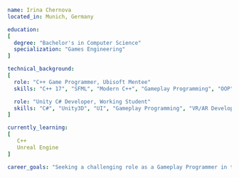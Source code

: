 <!--
**MynameisIrina/MynameisIrina** is a ✨ _special_ ✨ repository because its `README.md` (this file) appears on your GitHub profile.

Here are some ideas to get you started:

- 🔭 I’m currently working on ...
- 🌱 I’m currently learning ...
- 👯 I’m looking to collaborate on ...
- 🤔 I’m looking for help with ...
- 💬 Ask me about ...
- 📫 How to reach me: ...
- 😄 Pronouns: ...
- ⚡ Fun fact: ...
-->

```yaml

name: Irina Chernova
located_in: Munich, Germany

education:
[
  degree: "Bachelor's in Computer Science"
  specialization: "Games Engineering"
]

technical_background:
[
  role: "C++ Game Programmer, Ubisoft Mentee"
  skills: "C++ 17", "SFML", "Modern C++", "Gameplay Programming", "OOP", "Version Control (Git)", "Debugging and Profiling"

  role: "Unity C# Developer, Working Student"
  skills: "C#", "Unity3D", "UI", "Gameplay Programming", "VR/AR Development", "OOP", "Version Control (Git)"
]

currently_learning:
[
   C++
   Unreal Engine
]

career_goals: "Seeking a challenging role as a Gameplay Programmer in the AAA game industry."
```

